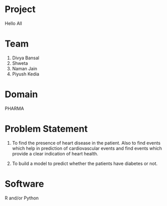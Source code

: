 # Project 

Hello All

# Team
1. Divya Bansal
2. Shweta
3. Naman Jain
4. Piyush Kedia

# Domain 
PHARMA

# Problem Statement

1. To find the presence of heart disease in the patient. Also to find events which help in prediction of cardiovascular events and find events which provide a clear indication of heart health.

2. To build a model to predict whether the patients have diabetes or not.


# Software 
R and/or Python
